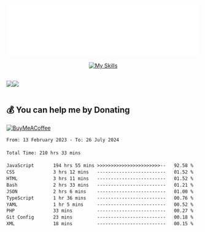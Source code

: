 <div align="center">
  
![readmebox](https://github.com/Taufik-H/Taufik-H/blob/main/readmebox%20(2).svg)

[![My Skills](https://skillicons.dev/icons?i=js,html,css,react,tailwindcss,bootstrap,figma)](https://skillicons.dev)
</div>
<br/>
<div align="center">
  <div style="display: flex; align-items:center;" >
    <img src="https://github-contribution-stats.vercel.app/api/?username=Taufik-H" />
    <img src="https://github-readme-streak-stats.herokuapp.com/?user=Taufik-H&theme=default&hide_border=false" />
  </div>
</div>

<br/>



  ## 💰 You can help me by Donating
  [![BuyMeACoffee](https://img.shields.io/badge/Buy%20Me%20a%20Coffee-ffdd00?style=for-the-badge&logo=buy-me-a-coffee&logoColor=black)](https://buymeacoffee.com/opik) 

<!--START_SECTION:waka-->

```txt
From: 13 February 2023 - To: 26 July 2024

Total Time: 210 hrs 33 mins

JavaScript       194 hrs 55 mins >>>>>>>>>>>>>>>>>>>>>>>--   92.58 %
CSS              3 hrs 12 mins   -------------------------   01.52 %
HTML             3 hrs 11 mins   -------------------------   01.52 %
Bash             2 hrs 33 mins   -------------------------   01.21 %
JSON             2 hrs 6 mins    -------------------------   01.00 %
TypeScript       1 hr 36 mins    -------------------------   00.76 %
YAML             1 hr 5 mins     -------------------------   00.52 %
PHP              33 mins         -------------------------   00.27 %
Git Config       23 mins         -------------------------   00.18 %
XML              18 mins         -------------------------   00.15 %
```

<!--END_SECTION:waka-->

